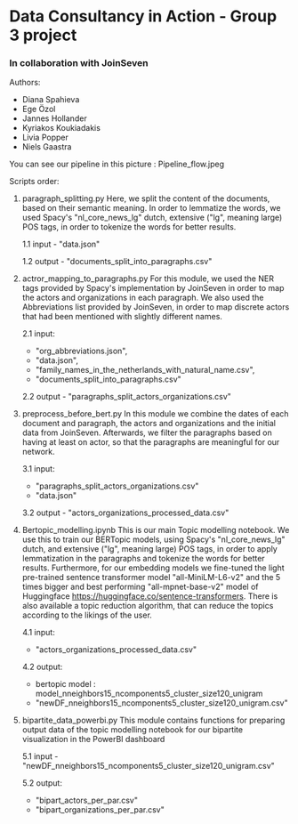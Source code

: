 # Data Consultancy in Action - Group 3 project

### In collaboration with JoinSeven

Authors:
* Diana Spahieva
* Ege Özol
* Jannes Hollander
* Kyriakos Koukiadakis
* Livia Popper
* Niels Gaastra

You can see our pipeline in this picture : Pipeline_flow.jpeg

Scripts order:

1. paragraph_splitting.py
Here, we split the content of the documents, based on their semantic meaning. In order to lemmatize the words, we used Spacy's "nl_core_news_lg" dutch, extensive ("lg", meaning large) POS tags, in order to tokenize the words for better results.

	1.1 input - "data.json"

	1.2 output - "documents_split_into_paragraphs.csv"

2. actror_mapping_to_paragraphs.py
For this module, we used the NER tags provided by Spacy's implementation by JoinSeven in order to map the actors and organizations in each paragraph. We also used the Abbreviations list provided by JoinSeven, in order to map discrete actors that had been mentioned with slightly different names.

	2.1 input:
	- "org_abbreviations.json",
	- "data.json",
	- "family_names_in_the_netherlands_with_natural_name.csv",
	- "documents_split_into_paragraphs.csv"

	2.2 output - "paragraphs_split_actors_organizations.csv"

3. preprocess_before_bert.py
In this module we combine the dates of each document and paragraph, the actors and organizations and the initial data from JoinSeven. Afterwards, we filter the paragraphs based on having at least on actor, so that the paragraphs are meaningful for our network.

	3.1 input:
	- "paragraphs_split_actors_organizations.csv"
	- "data.json"

	3.2 output - "actors_organizations_processed_data.csv"

4. Bertopic_modelling.ipynb
This is our main Topic modelling notebook. We use this to train our BERTopic models, using Spacy's "nl_core_news_lg" dutch, and extensive ("lg", meaning large) POS tags, in order to apply lemmatization in the paragraphs and tokenize the words for better results. Furthermore, for our embedding models we fine-tuned the light pre-trained sentence transformer model "all-MiniLM-L6-v2" and the 5 times bigger and best performing "all-mpnet-base-v2" model of Huggingface https://huggingface.co/sentence-transformers. There 
is also available a topic reduction algorithm, that can reduce the topics according to the likings of the user.

	4.1 input:
	- "actors_organizations_processed_data.csv"

	4.2 output:
	- bertopic model : model_nneighbors15_ncomponents5_cluster_size120_unigram
	- "newDF_nneighbors15_ncomponents5_cluster_size120_unigram.csv"

5. bipartite_data_powerbi.py
This module contains functions for preparing output data of the topic modelling notebook for our bipartite visualization in the PowerBI dashboard

	5.1 input - "newDF_nneighbors15_ncomponents5_cluster_size120_unigram.csv"

	5.2 output:
	- "bipart_actors_per_par.csv"
	- "bipart_organizations_per_par.csv"
